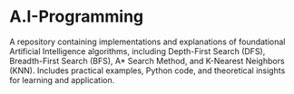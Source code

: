 # A.I-Programming
A repository containing implementations and explanations of foundational Artificial Intelligence algorithms, including Depth-First Search (DFS), Breadth-First Search (BFS), A* Search Method, and K-Nearest Neighbors (KNN). Includes practical examples, Python code, and theoretical insights for learning and application.
